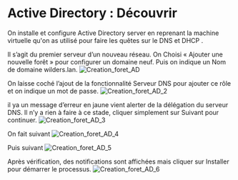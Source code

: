 # Active Directory : Découvrir
On installe et configure Active Directory server en reprenant la machine virtuelle qu'on as utilisé pour faire les quêtes sur le DNS et DHCP .

Il s’agit du premier serveur d’un nouveau réseau. On Choisi « Ajouter une nouvelle forêt » pour configurer un domaine neuf. Puis on indique un Nom de domaine wilders.lan.
![Creation_foret_AD](https://github.com/user-attachments/assets/eb11a336-1378-413a-8a05-fc33188d3a68)

On laisse coché l’ajout de la fonctionnalité Serveur DNS pour ajouter ce rôle et on indique un mot de passe.
![Creation_foret_AD_2](https://github.com/user-attachments/assets/47470b54-a066-4659-ab0e-828763bf354a)

il ya un message d’erreur en jaune vient alerter de la délégation du serveur DNS. Il n’y a rien à faire à ce stade, cliquer simplement sur Suivant pour continuer.
![Creation_foret_AD_3](https://github.com/user-attachments/assets/28bb39ed-1049-4e60-807a-9fb78e5d44b3)

On fait suivant
![Creation_foret_AD_4](https://github.com/user-attachments/assets/fead21c6-dc1d-494e-bf59-80ecede1adcc)

Puis suivant
![Creation_foret_AD_5](https://github.com/user-attachments/assets/97496155-1ed2-4d2b-974c-13343a91e7a6)

Après vérification, des notifications sont affichées mais cliquer sur Installer pour démarrer le processus.
![Creation_foret_AD_6](https://github.com/user-attachments/assets/0083318b-5097-4141-b7b9-bc101c208f5a)





